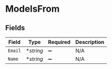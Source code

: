 # ModelsFrom


## Fields

| Field              | Type               | Required           | Description        |
| ------------------ | ------------------ | ------------------ | ------------------ |
| `Email`            | **string*          | :heavy_minus_sign: | N/A                |
| `Name`             | **string*          | :heavy_minus_sign: | N/A                |